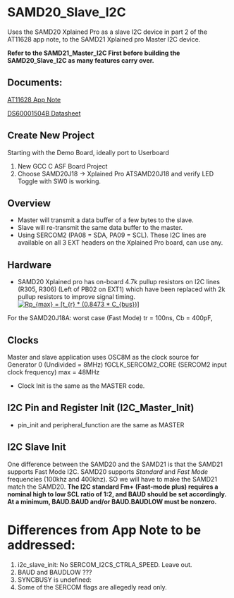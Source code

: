 # SAMD20_Slave_I2C
Uses the SAMD20 Xplained Pro as a slave I2C device in part 2 of the AT11628 app note, to the SAMD21 Xplained pro Master I2C device.

__Refer to the SAMD21_Master_I2C First before building the SAMD20_Slave_I2C as many features carry over.__

## Documents:
[AT11628 App Note](https://www.avrfreaks.net/sites/default/files/forum_attachments/Atmel-42631-SAM-D21-SERCOM-I2C-Configura.pdf)

[DS60001504B Datasheet](http://ww1.microchip.com/downloads/en/DeviceDoc/60001504B.pdf)

## Create New Project
Starting with the Demo Board, ideally port to Userboard
1. New GCC C ASF Board Project
2. Choose SAMD20J18 -> Xplained Pro ATSAMD20J18 and verify LED Toggle with SW0 is working.

## Overview
* Master will transmit a data buffer of a few bytes to the slave.
* Slave will re-transmit the same data buffer to the master.
* Using SERCOM2 (PA08 = SDA, PA09 = SCL).  These I2C lines are available on all 3 EXT headers on the Xplained Pro board, can use any.

## Hardware
* SAMD20 Xplained pro has on-board 4.7k pullup resistors on I2C lines (R305, R306) (Left of PB02 on EXT1) which have been replaced with 2k pullup resistors to improve signal timing. 
<a href="https://www.codecogs.com/eqnedit.php?latex=Rp_{max}&space;=&space;[t_{r}&space;*&space;(0.8473&space;*&space;C_{bus})]" target="_blank"><img src="https://latex.codecogs.com/gif.latex?Rp_{max}&space;=&space;[t_{r}&space;*&space;(0.8473&space;*&space;C_{bus})]" title="Rp_{max} = [t_{r} * (0.8473 * C_{bus})]" /></a>

For the SAMD20J18A:  worst case (Fast Mode) tr = 100ns, Cb = 400pF, 

## Clocks
Master and slave application uses OSC8M as the clock source for Generator 0 (Undivided = 8MHz)
fGCLK_SERCOM2_CORE (SERCOM2 input clock frequency) max = 48MHz
* Clock Init is the same as the MASTER code.

## I2C Pin and Register Init (I2C_Master_Init)
* pin_init and peripheral_function are the same as MASTER 

## I2C Slave Init
One difference between the SAMD20 and the SAMD21 is that the SAMD21 supports Fast Mode I2C.  SAMD20 supports _Standard_ and _Fast Mode_ frequencies (100khz and 400khz).  SO we will have to make the SAMD21 match the SAMD20.
__The I2C standard Fm+ (Fast-mode plus) requires a nominal high to low SCL ratio of 1:2, and BAUD should be set accordingly. At a minimum, BAUD.BAUD and/or BAUD.BAUDLOW must be nonzero.__

# Differences from App Note to be addressed:
1. i2c_slave_init: No SERCOM_I2CS_CTRLA_SPEED.  Leave out.
2. BAUD and BAUDLOW ???
3. SYNCBUSY is undefined: 
4. Some of the SERCOM flags are allegedly read only.
